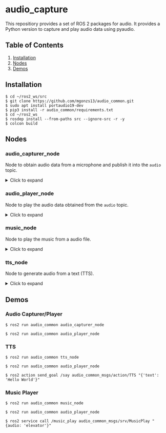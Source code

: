 # audio_capture

This repositiory provides a set of ROS 2 packages for audio. It provides a Python version to capture and play audio data using pyaudio.

## Table of Contents

1. [Installation](#installation)
2. [Nodes](#nodes)
3. [Demos](#demos)

## Installation

```shell
$ cd ~/ros2_ws/src
$ git clone https://github.com/mgonzs13/audio_common.git
$ sudo apt install portaudio19-dev
$ pip3 install -r audio_common/requirements.txt
$ cd ~/ros2_ws
$ rosdep install --from-paths src --ignore-src -r -y
$ colcon build
```

## Nodes

### audio_capturer_node

Node to obtain audio data from a microphone and publish it into the `audio` topic.

<details>
<summary>Click to expand</summary>

#### Parameters

- **format**: Specifies the audio format to be used for capturing. Common values are `pyaudio.paInt16` (16-bit format) or other formats supported by PyAudio. Default: `pyaudio.paInt16`

- **channels**: The number of audio channels to capture. Typically, `1` for mono and `2` for stereo. Default: `1`

- **rate**: The sample rate that is is how many samples per second should be captured. Default: `16000`

- **chunk**: The size of each audio frames. Default: `4096`

- **device**: The ID of the audio input device. A value of `-1` indicates that the default audio input device should be used. Default: `-1`

- **frame_id**: An identifier for the audio frame. This can be useful for synchronizing audio data with other data streams. Default: `""`

#### ROS 2 Interfaces

- **audio**: Topic to publish the audio data captured from the microphone. Type: `audio_common_msgs/msg/AudioStamped`

</details>

### audio_player_node

Node to play the audio data obtained from the `audio` topic.

<details>
<summary>Click to expand</summary>

#### Parameters

- **channels**: The number of audio channels to capture. Typically, `1` for mono and `2` for stereo. Default: `1`

- **device**: The ID of the audio input device. A value of `-1` indicates that the default audio input device should be used. Default: `-1`

#### ROS 2 Interfaces

- **audio**: Topic subscriber to get the audio data captured to be played. Type: `audio_common_msgs/msg/AudioStamped`

</details>

### music_node

Node to play the music from a audio file.

<details>
<summary>Click to expand</summary>

#### Parameters

- **chunk_time**: Time, in milliseconds, that last each audio chunk. Default: `50`

- **frame_id**: An identifier for the audio frame. This can be useful for synchronizing audio data with other data streams. Default: `""`

#### ROS 2 Interfaces

- **audio**: Topic subscriber to get the audio data captured to be played. Type: `audio_common_msgs/msg/AudioStamped`

</details>

### tts_node

Node to generate audio from a text (TTS).

<details>
<summary>Click to expand</summary>

#### Parameters

- **chunk**: The size of each audio frames. Default: `4096`

- **frame_id**: An identifier for the audio frame. This can be useful for synchronizing audio data with other data streams. Default: `""`

#### ROS 2 Interfaces

- **audio**: Topic publisher to send the audio data generated by the TTS. Type: `audio_common_msgs/msg/AudioStamped`

- **say**: Action to generate audio data from a text. Type: `audio_common_msgs/action/TTS`

</details>

## Demos

### Audio Capturer/Player

```shell
$ ros2 run audio_common audio_capturer_node
```

```shell
$ ros2 run audio_common audio_player_node
```

### TTS

```shell
$ ros2 run audio_common tts_node
```

```shell
$ ros2 run audio_common audio_player_node
```

```shell
$ ros2 action send_goal /say audio_common_msgs/action/TTS "{'text': 'Hello World'}"
```

### Music Player

```shell
$ ros2 run audio_common music_node
```

```shell
$ ros2 run audio_common audio_player_node
```

```shell
$ ros2 service call /music_play audio_common_msgs/srv/MusicPlay "{audio: 'elevator'}"
```
